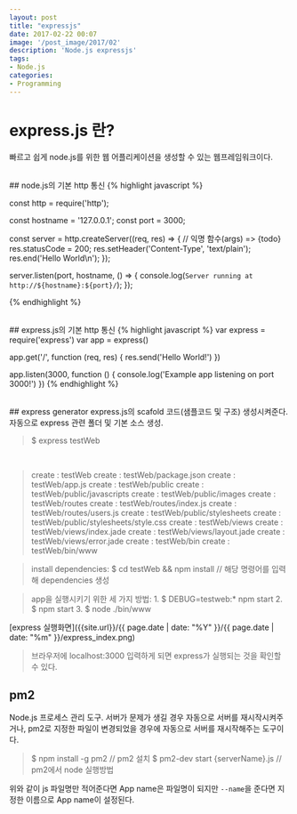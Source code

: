 ```yaml
---
layout: post
title: "expressjs"
date: 2017-02-22 00:07
image: '/post_image/2017/02'
description: 'Node.js expressjs'
tags:
- Node.js
categories:
- Programming
---
```


# express.js 란?
빠르고 쉽게 node.js를 위한 웹 어플리케이션을 생성할 수 있는 웹프레임워크이다.

<br/>
## node.js의 기본 http 통신
{% highlight javascript %}

const http = require('http');

const hostname = '127.0.0.1';
const port = 3000;

const server = http.createServer((req, res) => {  // 익명 함수(args) => {todo}
  res.statusCode = 200;
  res.setHeader('Content-Type', 'text/plain');
  res.end('Hello World\n');
});

server.listen(port, hostname, () => {
  console.log(`Server running at http://${hostname}:${port}/`);
});

{% endhighlight %}

<br/>
## express.js의 기본 http 통신
{% highlight javascript %}
var express = require('express')
var app = express()

app.get('/', function (req, res) {
  res.send('Hello World!')
})

app.listen(3000, function () {
  console.log('Example app listening on port 3000!')
})
{% endhighlight %}

<br/>
## express generator
express.js의 scafold 코드(샘플코드 및 구조) 생성시켜준다.<br/>
자동으로 express 관련 폴더 및 기본 소스 생성.<br/>

> $ express testWeb

<br/>

>   create : testWeb
   create : testWeb/package.json
   create : testWeb/app.js
   create : testWeb/public
   create : testWeb/public/javascripts
   create : testWeb/public/images
   create : testWeb/routes
   create : testWeb/routes/index.js
   create : testWeb/routes/users.js
   create : testWeb/public/stylesheets
   create : testWeb/public/stylesheets/style.css
   create : testWeb/views
   create : testWeb/views/index.jade
   create : testWeb/views/layout.jade
   create : testWeb/views/error.jade
   create : testWeb/bin
   create : testWeb/bin/www

>   install dependencies:
     $ cd testWeb && npm install // 해당 명령어를 입력해 dependencies 생성

>   app을 실행시키기 위한 세 가지 방법:
     1. $ DEBUG=testweb:* npm start
     2. $ npm start
     3. $ node ./bin/www

[express 실행화면]({{site.url}}/{{ page.date | date: "%Y" }}/{{ page.date | date: "%m" }}/express_index.png)
>    브라우저에 localhost:3000 입력하게 되면 express가 실행되는 것을 확인할 수 있다.



## pm2
Node.js 프로세스 관리 도구. 서버가 문제가 생길 경우 자동으로 서버를 재시작시켜주거나, pm2로 지정한 파일이 변경되었을 경우에 자동으로 서버를 재시작해주는 도구이다.

> $ npm install -g pm2 // pm2 설치
> $ pm2-dev start  {serverName}.js // pm2에서 node 실행방법

위와 같이 js 파일명만 적어준다면 App name은 파일명이 되지만 `--name`을 준다면 지정한 이름으로 App name이 설정된다.
